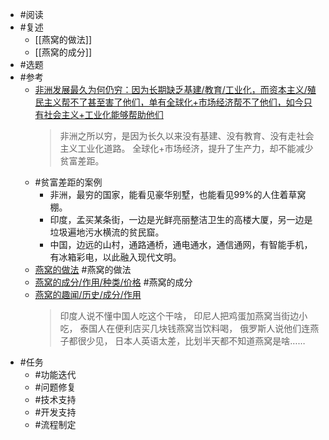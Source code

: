 - #阅读
- #复述
	- [[燕窝的做法]]
	- [[燕窝的成分]]
- #选题
- #参考
	- [非洲发展最久为何仍穷：因为长期缺乏基建/教育/工业化，而资本主义/殖民主义帮不了甚至害了他们，单有全球化+市场经济帮不了他们，如今只有社会主义+工业化能够帮助他们](https://www.zhihu.com/question/22249299/answer/552495716)
	  >非洲之所以穷，是因为长久以来没有基建、没有教育、没有走社会主义工业化道路。
	  >全球化+市场经济，提升了生产力，却不能减少贫富差距。
	- #贫富差距的案例
		- 非洲，最穷的国家，能看见豪华别墅，也能看见99%的人住着草窝棚。
		- 印度，孟买某条街，一边是光鲜亮丽整洁卫生的高楼大厦，另一边是垃圾遍地污水横流的贫民窟。
		- 中国，边远的山村，通路通桥，通电通水，通信通网，有智能手机，有冰箱彩电，以此融入现代文明。
	- [燕窝的做法](https://zhuanlan.zhihu.com/p/194312275) #燕窝的做法
	- [燕窝的成分/作用/种类/价格](https://zhuanlan.zhihu.com/p/368154685) #燕窝的成分
	- [燕窝的趣闻/历史/成分/作用](https://zhuanlan.zhihu.com/p/54333162)
	  >印度人说不懂中国人吃这个干啥，
	  印尼人把鸡蛋加燕窝当街边小吃，
	  泰国人在便利店买几块钱燕窝当饮料喝，
	  俄罗斯人说他们连燕子都很少见，
	  日本人英语太差，比划半天都不知道燕窝是啥……
- #任务
	- #功能迭代
	- #问题修复
	- #技术支持
	- #开发支持
	- #流程制定